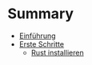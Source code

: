 # Summary

* [Einführung](Einführung.md)
* [Erste Schritte](book/Erste_Schritte.md)
  * [Rust installieren](book/Rust_Installieren.md)